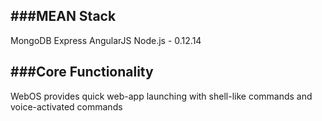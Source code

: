 ###MEAN Stack
---
MongoDB
Express
AngularJS
Node.js - 0.12.14

###Core Functionality
---
WebOS provides quick web-app launching with shell-like commands
and voice-activated commands

###
